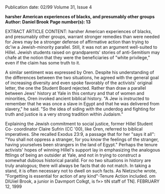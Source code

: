 Publication date: 02/99
Volume 31, Issue 4

**harsher American experiences of blacks, and presumably other groups**
**Author: Daniel Brook**
**Page number(s): 13**

EXTRACT ARTICLE CONTENT:
harsher American experiences of blacks, and 
presumably other groups, warrant stronger 
remedies than were needed for Jews may be a 
stronger defense of affirmative action than 
trying to dc'iw a Jewish-minority parallel. 
Still, it was not an argument well-suited to 
Hillel. 
Jewish students raised on 
grandparents' stories of anti-Semitism may 
chafe at the notion that they were the 
beneficiaries of "white privilege," even if the 
claim has some truth to it. 

A similar sentiment was expressed by 
Oren. Despite his understanding of the 
differences between the two situations, he 
agreed with the general goal of increasing 
diversity and even spoke favorably of the 
activists' original letter, the one the Student 
Board rejected. Rather than draw a parallel 
between Jews' history at Yale in this century 
and that of women and minorities, Oren 
invoked ancient biblical history. "A Jew is 
instructed to remember that he was once a 
slave in Egypt and that he was delivered from 
slavery," he said. "So the idea of siding with 
the underdog and fighting for truth and 
justice is a very strong tradition within 
Judaism." 

Explaining the Jewish commitment to 
social justice, former Hillel Student Co-
coordinator Claire Sufrin (CC '00), like 
Oren, referred to biblical imperatives. She 
recalled Exodus 23:9, a passage that for her 
"says it all": "You shall not oppress a stranger, 
for you know the feelings of the stranger, 
having yourselves been strangers in the land 
of Egypt." Perhaps the tenure activists' hopes 
of winning Hillel's support lay in 
emphasizing the analogous fttlings of being 
an outsider at Yale, and not in trying to 
construct a somewhat dubious historical 
paralld. For no two situations in history are 
truly analogous; there will always be facts that 
do not match. In taking a stand, it is often 
necessary not to dwell on such facts. As 
Nietzsche wrote, "Forgetting is essential for 
action of any kind"-Tenure Action 
included. 
om 
DIUiiel Brook, a junior in Davmport Colkgt, is 
f»> tiN staff of TN]. 
FEBRUARY 12, 1999